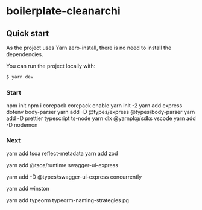 # boilerplate-cleanarchi

## Quick start

As the project uses Yarn zero-install, there is no need to install the
dependencies.

You can run the project locally with:

```sh
$ yarn dev
```

### Start

npm init
npm i corepack
corepack enable
yarn init -2
yarn add express dotenv body-parser
yarn add -D @types/express @types/body-parser
yarn add -D prettier typescript ts-node
yarn dlx @yarnpkg/sdks vscode
yarn add -D nodemon

### Next

yarn add tsoa reflect-metadata
yarn add zod


yarn add @tsoa/runtime swagger-ui-express


yarn add -D @types/swagger-ui-express concurrently

yarn add winston


yarn add typeorm typeorm-naming-strategies pg